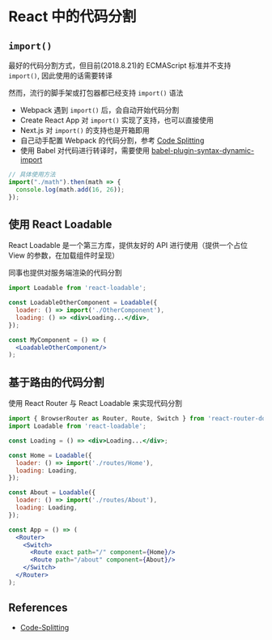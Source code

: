 # React 中的代码分割

## `import()`

最好的代码分割方式，但目前(2018.8.21)的 ECMAScript 标准并不支持 `import()`, 因此使用的话需要转译

然而，流行的脚手架或打包器都已经支持 `import()` 语法

- Webpack 遇到 `import()` 后，会自动开始代码分割
- Create React App 对 `import()` 实现了支持，也可以直接使用
- Next.js 对 `import()` 的支持也是开箱即用
- 自己动手配置 Webpack 的代码分割，参考 [Code Splitting](https://webpack.js.org/guides/code-splitting/)
- 使用 Babel 对代码进行转译时，需要使用 [babel-plugin-syntax-dynamic-import](https://yarnpkg.com/en/package/babel-plugin-syntax-dynamic-import)

```js
// 具体使用方法
import("./math").then(math => {
  console.log(math.add(16, 26));
});
```

## 使用 React Loadable

React Loadable 是一个第三方库，提供友好的 API 进行使用（提供一个占位 View 的参数，在加载组件时呈现）

同事也提供对服务端渲染的代码分割

```jsx
import Loadable from 'react-loadable';

const LoadableOtherComponent = Loadable({
  loader: () => import('./OtherComponent'),
  loading: () => <div>Loading...</div>,
});

const MyComponent = () => (
  <LoadableOtherComponent/>
);
```

## 基于路由的代码分割

使用 React Router 与 React Loadable 来实现代码分割

```jsx
import { BrowserRouter as Router, Route, Switch } from 'react-router-dom';
import Loadable from 'react-loadable';

const Loading = () => <div>Loading...</div>;

const Home = Loadable({
  loader: () => import('./routes/Home'),
  loading: Loading,
});

const About = Loadable({
  loader: () => import('./routes/About'),
  loading: Loading,
});

const App = () => (
  <Router>
    <Switch>
      <Route exact path="/" component={Home}/>
      <Route path="/about" component={About}/>
    </Switch>
  </Router>
);
```

## References

- [Code-Splitting](https://reactjs.org/docs/code-splitting.html)
